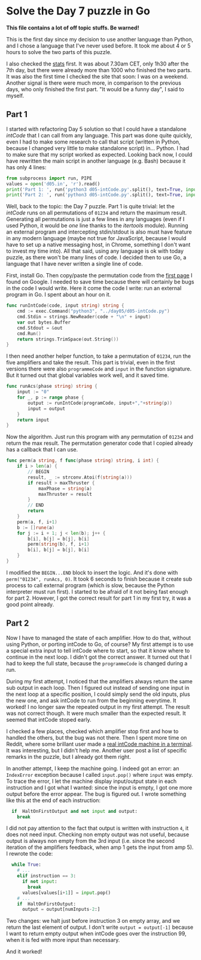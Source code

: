 # Solve the Day 7 puzzle in Go

**This file contains a lot of off topic stuffs. Be warned!**

This is the first day since my decision to use another language than Python, and I chose a language that I've never used before. It took me about 4 or 5 hours to solve the two parts of this puzzle.

I also checked the [stats](https://adventofcode.com/2019/stats) first. It was about 7.30am CET, only 1h30 after the 7th day, but there were already more than 1000 who finished the two parts. It was also the first time I checked the site that soon: I was on a weekend. Another signal is there were much more, in comparison to the previous days, who only finished the first part. "It would be a funny day", I said to myself.

## Part 1

I started with refactoring Day 5 solution so that I could have a standalone *intCode* that I can call from any language. This part was done quite quickly, even I had to make some research to call that script (written in Python, because I changed very little to make standalone script) in... Python. I had to make sure that my script worked as expected. Looking back now, I could have rewritten the main script in another language (e.g. Bash) because it has only 4 lines:

```python
from subprocess import run, PIPE
values = open('d05.in', 'r').read()
print('Part 1: ', run('python3 d05-intCode.py'.split(), text=True, input=values+'1', stdout=PIPE).stdout.strip())
print('Part 2: ', run('python3 d05-intCode.py'.split(), text=True, input=values+'5', stdout=PIPE).stdout.strip())
```

Well, back to the topic: the Day 7 puzzle. Part 1 is quite trivial: let the *intCode* runs on all permutations of `01234` and return the maximum result. Generating all permutations is just a few lines in any languages (even if I used Python, it would be *one* line thanks to the *itertools* module). Running an external program and intercepting stdin/stdout is also must have feature in any modern language (maybe not true for JavaScript, because I would have to set up a native messaging host, in Chrome, something I don't want to invest my time into). All that said, using any language is ok with today puzzle, as there won't be many lines of code. I decided then to use Go, a language that I have never written a single line of code.

First, install Go. Then copy/paste the permutation code from the [first page](https://yourbasic.org/golang/generate-permutation-slice-string/) I found on Google. I needed to save time because there will certainly be bugs in the code I would write. Here it come the code I write: run an external program in Go. I spent about an hour on it.

```Go
func runIntCode(code, input string) string {
	cmd := exec.Command("python3", "../day05/d05-intCode.py")
	cmd.Stdin = strings.NewReader(code + "\n" + input)
	var out bytes.Buffer
	cmd.Stdout = &out
	cmd.Run()
	return strings.TrimSpace(out.String())
}
```

I then need another helper function, to take a permutation of `01234`, run the five amplifiers and take the result. This part is trivial, even in the first versions there were also `programmeCode` and `input` in the function signature. But it turned out that global variables work well, and it saved time.

```Go
func runAcs(phase string) string {
	input := "0"
	for _, p := range phase {
		output := runIntCode(programCode, input+","+string(p))
		input = output
	}
	return input
}
```

Now the algorithm. Just run this program with any permutation of `01234` and return the max result. The permutation generator code that I copied already has a callback that I can use.

```Go
func perm(a string, f func(phase string) string, i int) {
	if i > len(a) {
        // BEGIN
		result, _ := strconv.Atoi(f(string(a)))
		if result > maxThruster {
			maxPhase = string(a)
			maxThruster = result
        }
        // END
		return
	}
	perm(a, f, i+1)
	b := []rune(a)
	for j := i + 1; j < len(b); j++ {
		b[i], b[j] = b[j], b[i]
		perm(string(b), f, i+1)
		b[i], b[j] = b[j], b[i]
	}
}
```

I modified the `BEGIN...END` block to insert the logic. And it's done with `perm("01234", runAcs, 0)`. It took 6 seconds to finish because it create sub process to call external program (which is slow, because the Python interpreter must run first). I started to be afraid of it not being fast enough for part 2. However, I got the correct result for part 1 in my first try, it was a good point already.

## Part 2

Now I have to managed the state of each amplifier. How to do that, without using Python, or porting intCode to Go, of course? My first attempt is to use a special extra input to tell intCode where to start, so that it know where to continue in the next loop. I didn't got the correct answer. It turned out that I had to keep the full state, because the `programmeCode` is changed during a run.

During my first attempt, I noticed that the amplifiers always return the same sub output in each loop. Then I figured out instead of sending one input in the next loop at a specific position, I could simply send the old inputs, plus the new one, and ask intCode to run from the beginning everytime. It worked! I no longer saw the repeated output in my first attempt. The result was not correct though. It were much smaller than the expected result. It seemed that intCode stoped early.

I checked a few places, checked which amplifier stop first and how to handled the others, but the bug was not there. Then I spent more time on Reddit, where some brillant user made a [real intCode machine in a terminal](https://www.reddit.com/r/adventofcode/comments/e7g3ju/intcode_computer_in_your_terminal_link_in_the/). It was interesting, but I didn't help me. Another user post a list of specific remarks in the puzzle, but I already got them right.

In another attempt, I keep the machine going. I indeed got an error: an `IndexError` exception because I called `input.pop()` where `input` was empty. To trace the error, I let the machine display input/output state in each instruction and I got what I wanted: since the input is empty, I got one more output before the error appear. The bug is figured out. I wrote something like this at the end of each instruction:

```Python
  if  HaltOnFirstOutput and not input and output:
    break
```

I did not pay attention to the fact that output is written with instruction `4`, it does not need input. Checking non empty output was not useful, because output is always non empty from the 3rd input (i.e. since the second iteration of the amplifiers feedback, when amp 1 gets the input from amp 5). I rewrote the code:

```Python
  while True:
    # ...
    elif instruction == 3:
      if not input:
        break
      values[values[i+1]] = input.pop()
    # ...
    if  HaltOnFirstOutput:
      output = output[numInputs-2:]
```
Two changes: we halt just before instruction 3 on empty array, and we return the last element of output. I don't write `output = output[-1]` because I want to return empty output when intCode goes over the instruction 99, when it is fed with more input than necessary.

And it worked!
